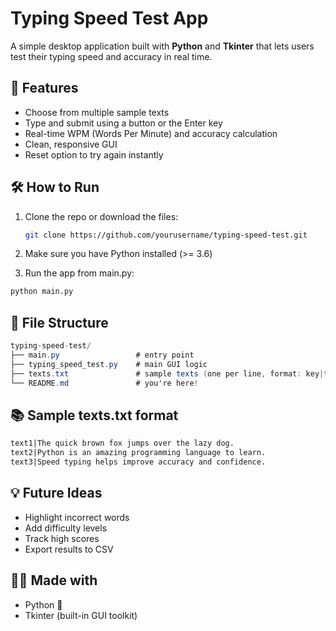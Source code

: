 # Typing Speed Test App

A simple desktop application built with **Python** and **Tkinter** that lets users test their typing speed and accuracy in real time.

## 🚀 Features

- Choose from multiple sample texts
- Type and submit using a button or the Enter key
- Real-time WPM (Words Per Minute) and accuracy calculation
- Clean, responsive GUI
- Reset option to try again instantly

## 🛠 How to Run

1. Clone the repo or download the files:
   ```bash
   git clone https://github.com/yourusername/typing-speed-test.git

2. Make sure you have Python installed (>= 3.6)

3. Run the app from main.py:

```bash
python main.py
```

## 📁 File Structure
```csharp
typing-speed-test/
├── main.py                 # entry point
├── typing_speed_test.py    # main GUI logic
├── texts.txt               # sample texts (one per line, format: key|text)
└── README.md               # you're here!
```


## 📚 Sample texts.txt format
```txt
text1|The quick brown fox jumps over the lazy dog.
text2|Python is an amazing programming language to learn.
text3|Speed typing helps improve accuracy and confidence.
```

## 💡 Future Ideas
- Highlight incorrect words
- Add difficulty levels
- Track high scores
- Export results to CSV

## 👩‍💻 Made with
- Python 🐍
- Tkinter (built-in GUI toolkit)

